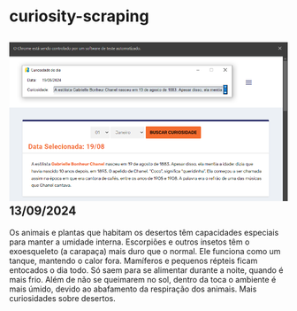 # curiosity-scraping
![Budget](./execucao.png)
13/09/2024
-
Os animais e plantas que habitam os desertos têm capacidades especiais para manter a umidade interna. Escorpiões e outros insetos têm o exoesqueleto (a carapaça) mais duro que o normal. Ele funciona como um tanque, mantendo o calor fora. Mamíferos e pequenos répteis ficam entocados o dia todo. Só saem para se alimentar durante a noite, quando é mais frio. Além de não se queimarem no sol, dentro da toca o ambiente é mais úmido, devido ao abafamento da respiração dos animais. Mais curiosidades sobre desertos.
